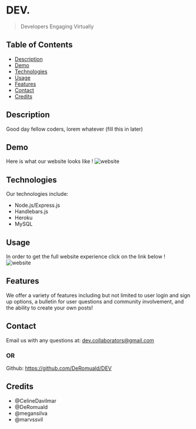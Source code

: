 # DEV.
> Developers Engaging Virtually 

## Table of Contents
* [Description](#Description)
* [Demo](#Demo)
* [Technologies](#Technologies)
* [Usage](#Usage)
* [Features](#Features)
* [Contact](#Contact)
* [Credits](#Credits)

## Description
Good day fellow coders, lorem whatever (fill this in later)


## Demo
Here is what our website looks like !
![website](./)


## Technologies
Our technologies include:
- Node.js/Express.js
- Handlebars.js
- Heroku
- MySQL


## Usage
In order to get the full website experience click on the link below !
![website](./)

## Features
We offer a variety of features including but not limited to user login and sign up options, a bulletin for user questions and community involvement, and the ability to create your own posts!

## Contact
Email us with any questions at: dev.collaborators@gmail.com
### OR
Github: https://github.com/DeRomuald/DEV

## Credits
- @CelineDavilmar
- @DeRomuald
- @megansilva
- @marvssvil
